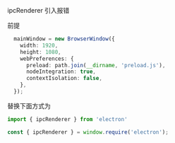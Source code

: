 ipcRenderer 引入报错

前提
``` ts {6,7}
  mainWindow = new BrowserWindow({
    width: 1920,
    height: 1080,
    webPreferences: {
      preload: path.join(__dirname, 'preload.js'),
      nodeIntegration: true,
      contextIsolation: false,
    },
  });

```

替换下面方式为
```js
import { ipcRenderer } from 'electron'
```
```js
const { ipcRenderer } = window.require('electron');
```